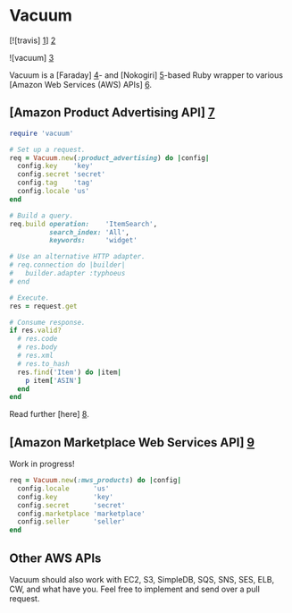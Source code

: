 # Vacuum

[![travis] [1]] [2]

![vacuum] [3]

Vacuum is a [Faraday] [4]- and [Nokogiri] [5]-based Ruby wrapper to various
[Amazon Web Services (AWS) APIs] [6].

## [Amazon Product Advertising API] [7]

```ruby
require 'vacuum'

# Set up a request.
req = Vacuum.new(:product_advertising) do |config|
  config.key    'key'
  config.secret 'secret'
  config.tag    'tag'
  config.locale 'us'
end

# Build a query.
req.build operation:    'ItemSearch',
          search_index: 'All',
          keywords:     'widget'

# Use an alternative HTTP adapter.
# req.connection do |builder|
#   builder.adapter :typhoeus
# end

# Execute.
res = request.get

# Consume response.
if res.valid?
  # res.code
  # res.body
  # res.xml
  # res.to_hash
  res.find('Item') do |item|
    p item['ASIN']
  end
end
```

Read further [here] [8].

## [Amazon Marketplace Web Services API] [9]

Work in progress!

```ruby
req = Vacuum.new(:mws_products) do |config|
  config.locale      'us'
  config.key         'key'
  config.secret      'secret'
  config.marketplace 'marketplace'
  config.seller      'seller'
end
```

## Other AWS APIs

Vacuum should also work with EC2, S3, SimpleDB, SQS, SNS, SES, ELB, CW,
and what have you. Feel free to implement and send over a pull request.

[1]: https://secure.travis-ci.org/hakanensari/vacuum.png
[2]: http://travis-ci.org/hakanensari/vacuum
[3]: http://f.cl.ly/items/2k2X0e2u0G3k1c260D2u/vacuum.png
[4]: https://github.com/technoweenie/faraday
[5]: https://nokogiri/
[6]: http://aws.amazon.com/
[7]: https://affiliate-program.amazon.co.uk/gp/advertising/api/detail/main.html
[8]: https://github.com/hakanensari/vacuum/blob/master/examples/product_advertising/
[9]: https://developer.amazonservices.com/gp/mws/docs.html
